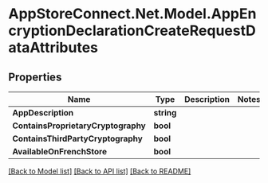 # AppStoreConnect.Net.Model.AppEncryptionDeclarationCreateRequestDataAttributes

## Properties

Name | Type | Description | Notes
------------ | ------------- | ------------- | -------------
**AppDescription** | **string** |  | 
**ContainsProprietaryCryptography** | **bool** |  | 
**ContainsThirdPartyCryptography** | **bool** |  | 
**AvailableOnFrenchStore** | **bool** |  | 

[[Back to Model list]](../README.md#documentation-for-models) [[Back to API list]](../README.md#documentation-for-api-endpoints) [[Back to README]](../README.md)


